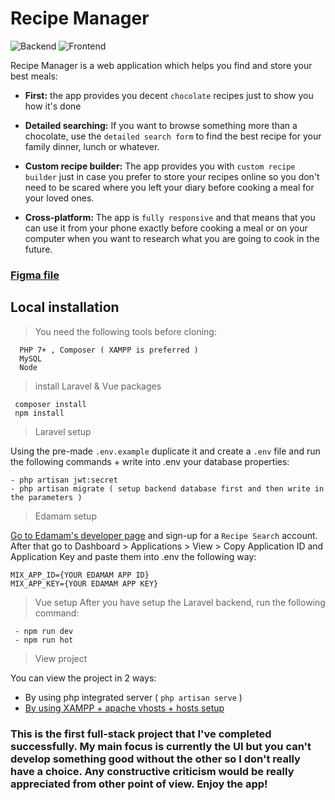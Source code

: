 # Recipe Manager
![Backend](https://github.com/KristianWEB/recipe-manager/workflows/Backend/badge.svg) ![Frontend](https://github.com/KristianWEB/recipe-manager/workflows/Frontend/badge.svg)

Recipe Manager is a web application which helps you find and store your best meals:
 * **First:** the app provides you decent ` chocolate ` recipes just to show you how it's done
 
 * **Detailed searching:** If you want to browse something more than a chocolate, use the ` detailed search form ` to find the best recipe for your family dinner, lunch or whatever.
 
 * **Custom recipe builder:** The app provides you with ` custom recipe builder ` just in case you prefer to store your recipes online so you don't need to be scared where you left your diary before cooking a meal for your loved ones.
 
 * **Cross-platform:** The app is ` fully responsive ` and that means that you can use it from your phone exactly before cooking a meal or on your computer when you want to research what you are going to cook in the future.
 
 ### [Figma file](https://www.figma.com/file/057VEmJbHkhO1pCIvRvdrq/Recipe-Manager-Recipes?node-id=0%3A1)
 
 ## Local installation
 > You need the following tools before cloning:
    
      PHP 7+ , Composer ( XAMPP is preferred )
      MySQL
      Node
    
> install Laravel & Vue packages

```shell
 composer install
 npm install
```

> Laravel setup

Using the pre-made ` .env.example ` duplicate it and create a ` .env ` file and run the following commands + write into .env your database properties:

    - php artisan jwt:secret
    - php artisan migrate ( setup backend database first and then write in the parameters )

> Edamam setup

[Go to Edamam's developer page](https://developer.edamam.com/) and sign-up for a ` Recipe Search ` account. After that go to Dashboard > Applications > View > Copy Application ID and Application Key and paste them into .env the following way:
   
    MIX_APP_ID={YOUR EDAMAM APP ID}
    MIX_APP_KEY={YOUR EDAMAM APP KEY}

> Vue setup
  After you have setup the Laravel backend, run the following command:
  
     - npm run dev
     - npm run hot

> View project

  You can view the project in 2 ways:

  * By using php integrated server ( ` php artisan serve ` )
  * [By using XAMPP + apache vhosts + hosts setup](youtube.com/watch?v=H3uRXvwXz1o)
  
 ### This is the first full-stack project that I've completed successfully. My main focus is currently the UI but you can't develop something good without the other so I don't really have a choice. Any constructive criticism would be really appreciated from other point of view. Enjoy the app!
    
